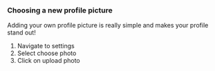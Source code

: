 ### Choosing a new profile picture

Adding your own profile picture is really simple and makes your profile stand out!

1. Navigate to settings
2. Select choose photo
3. Click on upload photo
